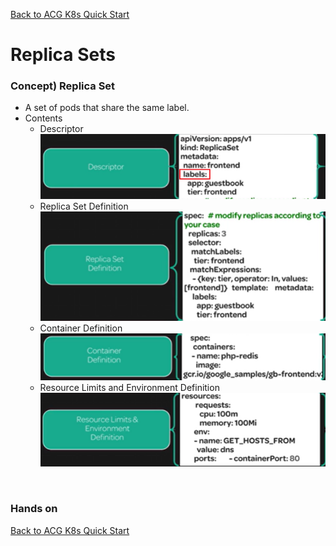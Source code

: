 [Back to ACG K8s Quick Start](../main.md)

# Replica Sets

### Concept) Replica Set
* A set of pods that share the same label.
* Contents
  * Descriptor   
    ![](images/001.png)
  * Replica Set Definition   
    ![](images/002.png)
  * Container Definition   
    ![](images/003.png)
  * Resource Limits and Environment Definition    
    ![](images/004.png)  

<br>

### Hands on

[Back to ACG K8s Quick Start](../main.md)